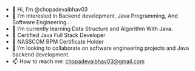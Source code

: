 - 👋 Hi, I’m @chopadevaibhav03
- 👀 I’m interested in Backend development, Java Programming, And Software Engineering...
- 🌱 I’m currently learning Data Structure and Algorithm With Java.
- 💼 Certified Java Full Stack Developer
- 💼 NASSCOM BPM Certificate Holder
- 💞️ I’m looking to collaborate on software engineering projects and Java backend development.
- 📫 How to reach me: chopadevaibhav03@gmail.com


<!---
chopadevaibhav03/chopadevaibhav03 is a ✨ special ✨ repository because its `README.md` (this file) appears on your GitHub profile.
You can click the Preview link to take a look at your changes.
--->
